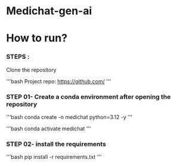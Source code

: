 # Medichat-gen-ai


# How to run?
### STEPS :

Clone the repository 

'''bash
Project repo: https://github.com/
'''

### STEP 01- Create a conda environment after opening the repository 

'''bash 
conda create -n medichat python=3.12 -y
'''

'''bash 
conda activate medichat
'''

### STEP 02- install the requirements
'''bash
pip install -r requirements.txt
'''
